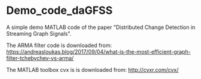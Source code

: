 # Demo_code_daGFSS
A simple demo MATLAB code of the paper "Distributed Change Detection in Streaming Graph Signals".

The ARMA filter code is downloaded from:
https://andreasloukas.blog/2017/09/04/what-is-the-most-efficient-graph-filter-tchebychev-vs-arma/

The MATLAB toolbox cvx is is downloaded from:
http://cvxr.com/cvx/